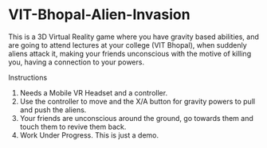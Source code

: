 # VIT-Bhopal-Alien-Invasion
This is a 3D Virtual Reality game where you have gravity based abilities, and are going to attend lectures at your college (VIT Bhopal), when suddenly aliens attack it, making your friends unconscious with the motive of killing you, having a connection to your powers.

Instructions
1. Needs a Mobile VR Headset and a controller.
2. Use the controller to move and the X/A button for gravity powers to pull and push the aliens.
3. Your friends are unconscious around the ground, go towards them and touch them to revive them back.
4. Work Under Progress. This is just a demo.
